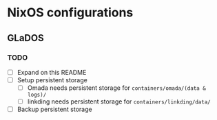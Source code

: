 # NixOS configurations

## GLaDOS

### TODO
- [ ] Expand on this README
- [ ] Setup persistent storage
  - [ ] Omada needs persistent storage for `containers/omada/(data & logs)/`
  - [ ] linkding needs persistent storage for `containers/linkding/data/`
- [ ] Backup persistent storage
